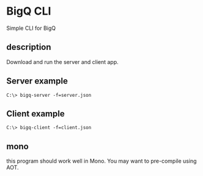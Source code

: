 # BigQ CLI
Simple CLI for BigQ

## description
Download and run the server and client app.

## Server example
```
C:\> bigq-server -f=server.json
```

## Client example
```
C:\> bigq-client -f=client.json
```

## mono
this program should work well in Mono.  You may want to pre-compile using AOT.
